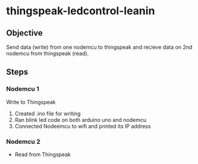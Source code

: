 # thingspeak-ledcontrol-leanin

## Objective
Send data (write) from one nodemcu to thingspeak and recieve data on 2nd nodemcu from thingspeak (read).

## Steps
### Nodemcu 1
Write to Thingspeak
1. Created .ino file for writing 
2. Ran blink led code on both arduino uno and nodemcu
3. Connected Nodeemcu to wifi and printed its IP address

### Nodemcu 2
- Read from Thingspeak
